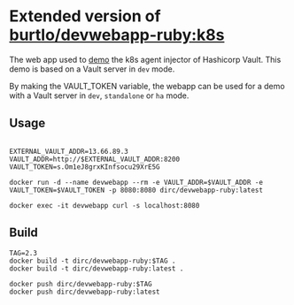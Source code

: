 
# Extended version of [burtlo/devwebapp-ruby:k8s](https://hub.docker.com/r/burtlo/devwebapp-ruby)

The web app used to [demo](https://learn.hashicorp.com/vault/getting-started-k8s/external-vault) the k8s agent injector of Hashicorp Vault. This demo is based on a Vault server in `dev` mode.

By making the VAULT_TOKEN variable, the webapp can be used for a demo with a Vault server in `dev`, `standalone` or `ha` mode.

## Usage

```shell

EXTERNAL_VAULT_ADDR=13.66.89.3
VAULT_ADDR=http://$EXTERNAL_VAULT_ADDR:8200
VAULT_TOKEN=s.Om1eJ8grxKInfsocu29XrE5G

docker run -d --name devwebapp --rm -e VAULT_ADDR=$VAULT_ADDR -e VAULT_TOKEN=$VAULT_TOKEN -p 8080:8080 dirc/devwebapp-ruby:latest

docker exec -it devwebapp curl -s localhost:8080

```

## Build

```shell
TAG=2.3
docker build -t dirc/devwebapp-ruby:$TAG .
docker build -t dirc/devwebapp-ruby:latest .

docker push dirc/devwebapp-ruby:$TAG
docker push dirc/devwebapp-ruby:latest

```
